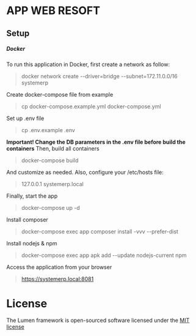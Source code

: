 # APP WEB RESOFT

## Setup

##### Docker

To run this application in Docker, first create a network as follow:
> docker network create --driver=bridge --subnet=172.11.0.0/16  systemerp

Create docker-compose file from example
> cp docker-compose.example.yml docker-compose.yml

Set up .env file
> cp .env.example .env

**Important! Change the DB parameters in the .env file before build the containers**
Then, build all containers
> docker-compose build


And customize as needed. Also, configure your /etc/hosts file:
> 127.0.0.1   systemerp.local


Finally, start the app
> docker-compose up -d

Install composer
> docker-compose exec app composer install -vvv --prefer-dist

Install nodejs & npm
> docker-compose exec app apk add --update nodejs-current npm


Access the application from your browser
> https://systemerp.local:8081


# License

The Lumen framework is open-sourced software licensed under the [MIT license](http://opensource.org/licenses/MIT)
